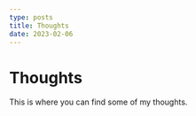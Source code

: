 ```yaml
---
type: posts
title: Thoughts
date: 2023-02-06
---
```


# Thoughts

This is where you can find some of my thoughts.

